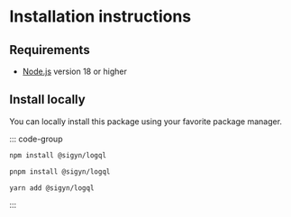 # Installation instructions

## Requirements

- [Node.js](https://nodejs.org/en/) version 18 or higher

## Install locally

You can locally install this package using your favorite package manager.

::: code-group

```sh [npm]
npm install @sigyn/logql
```
```sh [pnpm]
pnpm install @sigyn/logql
```
```sh [yarn]
yarn add @sigyn/logql
```
:::
